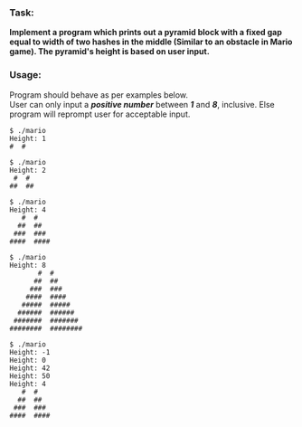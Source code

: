 ### Task:
**Implement a program which prints out a pyramid block with a fixed gap equal to width of two hashes in the middle (Similar to an obstacle in Mario game). The pyramid's height is based on user input.**

### Usage:
Program should behave as per examples below.<br>
User can only input a ***positive number*** between ***1*** and ***8***, inclusive. Else program will reprompt user for acceptable input.
```
$ ./mario
Height: 1
#  #
```
```
$ ./mario
Height: 2
 #  #
##  ##
```
```
$ ./mario
Height: 4
   #  #
  ##  ##
 ###  ###
####  ####
```
```
$ ./mario
Height: 8
       #  #
      ##  ##
     ###  ###
    ####  ####
   #####  #####
  ######  ######
 #######  #######
########  ########
```
```
$ ./mario
Height: -1
Height: 0
Height: 42
Height: 50
Height: 4
   #  #
  ##  ##
 ###  ###
####  ####
```
